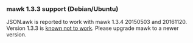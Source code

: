 ### mawk 1.3.3 support (Debian/Ubuntu)

JSON.awk is reported to work with mawk 1.3.4 20150503 and 20161120.
Version 1.3.3 is [known not to work](http://github.com/step-/JSON.awk/issues/6).
Please upgrade mawk to a newer version.


